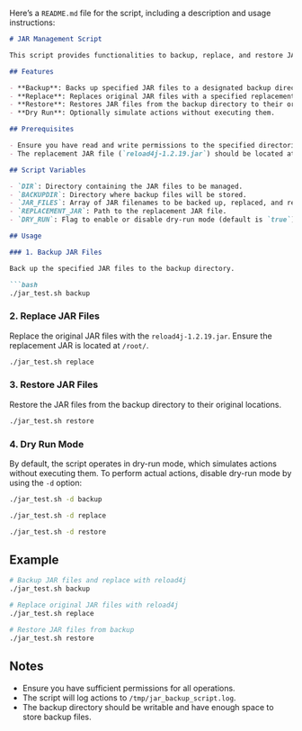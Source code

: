 Here’s a `README.md` file for the script, including a description and usage instructions:

```markdown
# JAR Management Script

This script provides functionalities to backup, replace, and restore JAR files in a specified directory. It is designed to handle JAR files used in applications, allowing you to safely back up, replace with a specific JAR, and restore files as needed.

## Features

- **Backup**: Backs up specified JAR files to a designated backup directory.
- **Replace**: Replaces original JAR files with a specified replacement JAR file.
- **Restore**: Restores JAR files from the backup directory to their original locations.
- **Dry Run**: Optionally simulate actions without executing them.

## Prerequisites

- Ensure you have read and write permissions to the specified directories.
- The replacement JAR file (`reload4j-1.2.19.jar`) should be located at `/root/`.

## Script Variables

- `DIR`: Directory containing the JAR files to be managed.
- `BACKUPDIR`: Directory where backup files will be stored.
- `JAR_FILES`: Array of JAR filenames to be backed up, replaced, and restored.
- `REPLACEMENT_JAR`: Path to the replacement JAR file.
- `DRY_RUN`: Flag to enable or disable dry-run mode (default is `true`).

## Usage

### 1. Backup JAR Files

Back up the specified JAR files to the backup directory.

```bash
./jar_test.sh backup
```

### 2. Replace JAR Files

Replace the original JAR files with the `reload4j-1.2.19.jar`. Ensure the replacement JAR is located at `/root/`.

```bash
./jar_test.sh replace
```

### 3. Restore JAR Files

Restore the JAR files from the backup directory to their original locations.

```bash
./jar_test.sh restore
```

### 4. Dry Run Mode

By default, the script operates in dry-run mode, which simulates actions without executing them. To perform actual actions, disable dry-run mode by using the `-d` option:

```bash
./jar_test.sh -d backup
```

```bash
./jar_test.sh -d replace
```

```bash
./jar_test.sh -d restore
```

## Example

```bash
# Backup JAR files and replace with reload4j
./jar_test.sh backup

# Replace original JAR files with reload4j
./jar_test.sh replace

# Restore JAR files from backup
./jar_test.sh restore
```

## Notes

- Ensure you have sufficient permissions for all operations.
- The script will log actions to `/tmp/jar_backup_script.log`.
- The backup directory should be writable and have enough space to store backup files.

